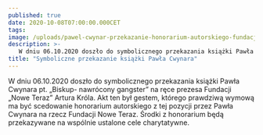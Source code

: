 ```yaml
---
published: true
date: 2020-10-08T07:00:00.000CET
tags: 
image: /uploads/pawel-cwynar-przekazanie-honorarium-autorskiego-fundacji-nowe-teraz.jpg
description: >-
   W dniu 06.10.2020 doszło do symbolicznego przekazania książki Pawła Cwynara pt. „Biskup- nawrócony gangster”.
title: "Symboliczne przekazanie książki Pawła Cwynara"
---
```


W dniu 06.10.2020 doszło do symbolicznego przekazania książki Pawła Cwynara pt. „Biskup- nawrócony gangster” na ręce prezesa Fundacji „Nowe Teraz” Artura Króla. Akt ten był gestem, którego prawdziwą wymową ma być scedowanie honorarium autorskiego z tej pozycji przez Pawła Cwynara na rzecz Fundacji Nowe Teraz. Środki z honorarium będą przekazywane na wspólnie ustalone cele charytatywne.

